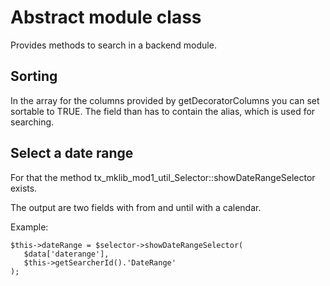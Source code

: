 Abstract module class
=====================

Provides methods to search in a backend module.

Sorting
-------

In the array for the columns provided by getDecoratorColumns you can set sortable to TRUE. The field than has to contain the alias, which is used for searching.

Select a date range
-------------------

For that the method tx\_mklib\_mod1\_util\_Selector::showDateRangeSelector exists.

The output are two fields with from and until with a calendar.

Example:

~~~~ {.sourceCode .php}
$this->dateRange = $selector->showDateRangeSelector(
   $data['daterange'],
   $this->getSearcherId().'DateRange'
);
~~~~
